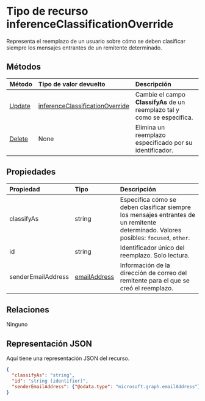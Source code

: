 # <a name="inferenceclassificationoverride-resource-type"></a>Tipo de recurso inferenceClassificationOverride

Representa el reemplazo de un usuario sobre cómo se deben clasificar siempre los mensajes entrantes de un remitente determinado.


## <a name="methods"></a>Métodos

| Método           | Tipo de valor devuelto    |Descripción|
|:---------------|:--------|:----------|
|[Update](../api/inferenceclassificationoverride_update.md) | [inferenceClassificationOverride](inferenceclassificationoverride.md)    |Cambie el campo **ClassifyAs** de un reemplazo tal y como se especifica. |
|[Delete](../api/inferenceclassificationoverride_delete.md) | None |Elimina un reemplazo especificado por su identificador. |

## <a name="properties"></a>Propiedades
| Propiedad       | Tipo    |Descripción|
|:---------------|:--------|:----------|
|classifyAs|string| Especifica cómo se deben clasificar siempre los mensajes entrantes de un remitente determinado. Valores posibles: `focused`, `other`.|
|id|string| Identificador único del reemplazo. Solo lectura.|
|senderEmailAddress|[emailAddress](emailaddress.md)|Información de la dirección de correo del remitente para el que se creó el reemplazo.|

## <a name="relationships"></a>Relaciones
Ninguno


## <a name="json-representation"></a>Representación JSON

Aquí tiene una representación JSON del recurso.

<!-- {
  "blockType": "resource",
  "optionalProperties": [

  ],
  "@odata.type": "microsoft.graph.inferenceClassificationOverride"
}-->

```json
{
  "classifyAs": "string",
  "id": "string (identifier)",
  "senderEmailAddress": {"@odata.type": "microsoft.graph.emailAddress"}
}

```

<!-- uuid: 8fcb5dbc-d5aa-4681-8e31-b001d5168d79
2015-10-25 14:57:30 UTC -->
<!-- {
  "type": "#page.annotation",
  "description": "inferenceClassificationOverride resource",
  "keywords": "",
  "section": "documentation",
  "tocPath": ""
}-->